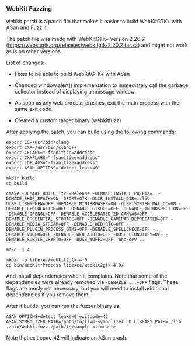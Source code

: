 ### WebKit Fuzzing

webkit.patch is a patch file that makes it easier to build WebKitGTK+ with ASan and Fuzz it.

The patch file was made with WebKitGTK+ version 2.20.2 (https://webkitgtk.org/releases/webkitgtk-2.20.2.tar.xz) and might not work as is on other versions.

List of changes:

 - Fixes to be able to build WebKitGTK+ with ASan

 - Changed window.alert() implementation to immediately call the garbage collector instead of displaying a message window.

 - As soon as any web process crashes, exit the main process with the same exit code.

 - Created a custom target binary (webkitfuzz)

After applying the patch, you can build using the following commands:

```
export CC=/usr/bin/clang
export CXX=/usr/bin/clang++
export CFLAGS="-fsanitize=address"
export CXXFLAGS="-fsanitize=address"
export LDFLAGS="-fsanitize=address"
export ASAN_OPTIONS="detect_leaks=0"

mkdir build
cd build

cmake -DCMAKE_BUILD_TYPE=Release -DCMAKE_INSTALL_PREFIX=. -DCMAKE_SKIP_RPATH=ON -DPORT=GTK -DLIB_INSTALL_DIR=./lib -DUSE_LIBHYPHEN=OFF -DENABLE_MINIBROWSER=ON -DUSE_SYSTEM_MALLOC=ON -DENABLE_GEOLOCATION=OFF -DENABLE_GTKDOC=OFF -DENABLE_INTROSPECTION=OFF -DENABLE_OPENGL=OFF -DENABLE_ACCELERATED_2D_CANVAS=OFF -DENABLE_CREDENTIAL_STORAGE=OFF -DENABLE_GAMEPAD_DEPRECATED=OFF -DENABLE_MEDIA_STREAM=OFF -DENABLE_WEB_RTC=OFF -DENABLE_PLUGIN_PROCESS_GTK2=OFF -DENABLE_SPELLCHECK=OFF -DENABLE_VIDEO=OFF -DENABLE_WEB_AUDIO=OFF -DUSE_LIBNOTIFY=OFF -DENABLE_SUBTLE_CRYPTO=OFF -DUSE_WOFF2=OFF -Wno-dev ..

make -j 4

mkdir -p libexec/webkit2gtk-4.0
cp bin/WebKit*Process libexec/webkit2gtk-4.0/

```

And install dependencies when it complains. Note that some of the dependencies were already removed via `-DENABLE_...=OFF` flags. These flags are mosly not necessary, but you will need to install additional dependencies if you remove them.

After it builds, you can run the fuzzer binary as:

`ASAN_OPTIONS=detect_leaks=0,exitcode=42 ASAN_SYMBOLIZER_PATH=/path/to/llvm-symbolizer LD_LIBRARY_PATH=./lib ./bin/webkitfuzz /path/to/sample <timeout>`

Note that exit code 42 will indicate an ASan crash.

